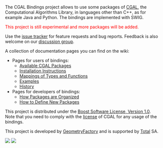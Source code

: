 The CGAL Bindings project allows to use some packages of  [CGAL](http://www.cgal.org), the Computational Algorithms Library, in languages other than C++, as for example Java and Python. The bindings are implemented with SWIG.

<font color='red'>This project is still experimental and more packages will be added.</font>

Use the [issue tracker](http://code.google.com/p/cgal-bindings/issues/list) for feature requests and bug reports. Feedback is also welcome on our [discussion group](http://groups.google.com/group/cgal-bindings-discuss).

A collection of documentation pages you can find on the wiki:
  * Pages for users of bindings:
    * [Available CGAL Packages](Package_wrappers_available.md)
    * [Installation Instructions](Installation.md)
    * [Mappings of Types and Functions](Mapping.md)
    * [Examples](BindingsExamples.md)
    * [History](History.md)
  * Pages for developers of bindings:
    * [How Packages are Organized](Package_organization.md)
    * [How to Define New Packages](User_package.md)

This project is distributed under the [Boost Software License, Version 1.0](http://www.boost.org/LICENSE_1_0.txt). Note that you need to comply with the [license](http://www.cgal.org/license.html) of CGAL for any usage of the bindings.

This project is developed by [GeometryFactory](http://www.geometryfactory.com) and is supported by [Total](http://www.total.com) SA.

[![](http://wiki.cgal-bindings.googlecode.com/git/lg_total.png)](http://www.total.com)
[![](http://wiki.cgal-bindings.googlecode.com/git/lg_gf.png)](http://www.geometryfactory.com)




